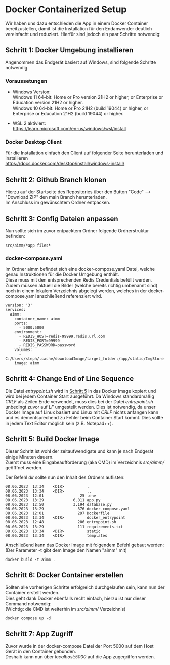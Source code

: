 # Docker Containerized Setup

Wir haben uns dazu entschieden die App in einem Docker Container bereitzustellen, damit ist die Installation für den Endanwender deutlich vereinfacht und reduziert.
Hierfür sind jedoch ein paar Schritte notwendig:

## Schritt 1: Docker Umgebung installieren
Angenommen das Endgerät basiert auf Windows, sind folgende Schritte notwendig.

### Voraussetungen
* Windows Version:  
Windows 11 64-bit: Home or Pro version 21H2 or higher, or Enterprise or Education version 21H2 or higher.   
Windows 10 64-bit: Home or Pro 21H2 (build 19044) or higher, or Enterprise or Education 21H2 (build 19044) or higher.

* WSL 2 aktiviert:  
https://learn.microsoft.com/en-us/windows/wsl/install

### Docker Desktop Client
Für die Installation einfach den Client auf folgender Seite herunterladen und installieren  
https://docs.docker.com/desktop/install/windows-install/

## Schritt 2: Github Branch klonen
Hierzu auf der Startseite des Repositories über den Button "Code" --> "Download ZIP" den main Branch herunterladen.  
Im Anschluss im gewünschtem Ordner entpacken.

## Schritt 3: Config Dateien anpassen
Nun sollte sich im zuvor entpacktem Ordner folgende Ordnerstruktur befinden:    
```
src/aimm/*app files*
```

### docker-compose.yaml
Im Ordner aimm befindet sich eine docker-compose.yaml Datei, welche genau Instruktionen für die Docker Umgebung enthält.    
Diese muss mit den entsprechenden Redis Credentials befüllt werden. Zudem müssen aktuell die Bilder (welche bereits richtig umbenannt sind) noch in einem lokalem Verzeichnis abgelegt werden, welches in der docker-compose.yaml anschließend referenziert wird.
```
version: '3'
services:
  aimm:
    container_name: aimm
    ports:
      - 5000:5000
    environment:
      - REDIS_HOST=redis-99999.redis.url.com
      - REDIS_PORT=99999
      - REDIS_PASSWORD=password
    volumes:
      - C:/Users/steph/.cache/downloadImage/target_folder:/app/static/ImgStore
    image: aimm
```

## Schritt 4: Change End of Line Sequence
Die Datei *entrypoint.sh* wird in [Schritt 5](#schritt-5-build-docker-image) in das Docker Image kopiert und wird bei jedem Container Start ausgeführt.
Da Windows standardmäßig *CRLF* als Zeilen Ende verwendet, muss dies bei der Datei *entrypoint.sh* unbedingt zuvor auf *LF* umgestellt werden.
Dies ist notwendig, da unser Docker Image auf Linux basiert und Linux mit *CRLF* nichts anfangen kann und es dementsprechend zu Fehler beim Container Start kommt.
Dies sollte in jedem Text Editor möglich sein (z.B. Notepad++). 


## Schritt 5: Build Docker Image
Dieser Schritt ist wohl der zeitaufwendigste und kann je nach Endgerät einige Minuten dauern.   
Zuerst muss eine Eingabeaufforderung (aka CMD) im Verzeichnis *src/aimm/* geöfffnet werden.

Der Befehl *dir* sollte nun den Inhalt des Ordners auflisten:
```
08.06.2023  13:34    <DIR>          .
08.06.2023  13:34    <DIR>          ..
08.06.2023  12:01                25 .env
08.06.2023  13:29             6.811 app.py
08.06.2023  12:50             3.194 database.py
08.06.2023  13:29               376 docker-compose.yaml
08.06.2023  12:01               297 Dockerfile
08.06.2023  13:34    <DIR>          docker_entrypoint
08.06.2023  12:48               206 entrypoint.sh
08.06.2023  13:29               111 requirements.txt
08.06.2023  13:34    <DIR>          static
08.06.2023  13:34    <DIR>          templates
```


Anschließend kann das Docker Image mit folgendem Befehl gebaut werden:  
(Der Parameter -t gibt dem Image den Namen "aimm" mit)

```
docker build -t aimm .
```

## Schritt 6: Docker Container erstellen
Sollten alle vorherigen Schritte erfolgreich durchgelaufen sein, kann nun der Container erstellt werden.    
Dies geht dank Docker ebenfalls recht einfach, hierzu ist nur dieser Command notwendig:     
(Wichtig: die CMD ist weiterhin im *src/aimm/* Verzeichnis)
```
docker compose up -d
```

## Schritt 7: App Zugriff
Zuvor wurde in der docker-compose Datei der Port 5000 auf dem Host Gerät in den Container gebunden.     
Deshalb kann nun über *localhost:5000* auf die App zugegriffen werden.
